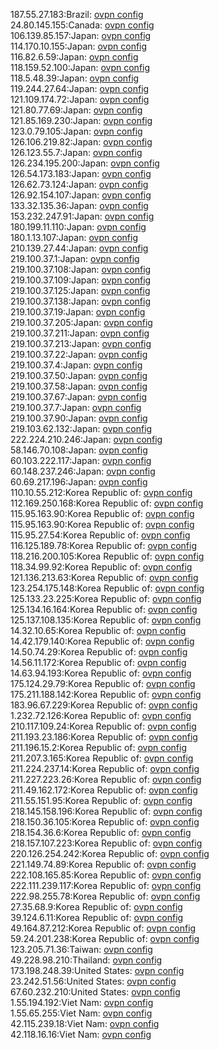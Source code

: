 187.55.27.183:Brazil: [ovpn config](vpn/187_55_27_183.ovpn)  
24.80.145.155:Canada: [ovpn config](vpn/24_80_145_155.ovpn)  
106.139.85.157:Japan: [ovpn config](vpn/106_139_85_157.ovpn)  
114.170.10.155:Japan: [ovpn config](vpn/114_170_10_155.ovpn)  
116.82.6.59:Japan: [ovpn config](vpn/116_82_6_59.ovpn)  
118.159.52.100:Japan: [ovpn config](vpn/118_159_52_100.ovpn)  
118.5.48.39:Japan: [ovpn config](vpn/118_5_48_39.ovpn)  
119.244.27.64:Japan: [ovpn config](vpn/119_244_27_64.ovpn)  
121.109.174.72:Japan: [ovpn config](vpn/121_109_174_72.ovpn)  
121.80.77.69:Japan: [ovpn config](vpn/121_80_77_69.ovpn)  
121.85.169.230:Japan: [ovpn config](vpn/121_85_169_230.ovpn)  
123.0.79.105:Japan: [ovpn config](vpn/123_0_79_105.ovpn)  
126.106.219.82:Japan: [ovpn config](vpn/126_106_219_82.ovpn)  
126.123.55.7:Japan: [ovpn config](vpn/126_123_55_7.ovpn)  
126.234.195.200:Japan: [ovpn config](vpn/126_234_195_200.ovpn)  
126.54.173.183:Japan: [ovpn config](vpn/126_54_173_183.ovpn)  
126.62.73.124:Japan: [ovpn config](vpn/126_62_73_124.ovpn)  
126.92.154.107:Japan: [ovpn config](vpn/126_92_154_107.ovpn)  
133.32.135.36:Japan: [ovpn config](vpn/133_32_135_36.ovpn)  
153.232.247.91:Japan: [ovpn config](vpn/153_232_247_91.ovpn)  
180.199.11.110:Japan: [ovpn config](vpn/180_199_11_110.ovpn)  
180.1.13.107:Japan: [ovpn config](vpn/180_1_13_107.ovpn)  
210.139.27.44:Japan: [ovpn config](vpn/210_139_27_44.ovpn)  
219.100.37.1:Japan: [ovpn config](vpn/219_100_37_1.ovpn)  
219.100.37.108:Japan: [ovpn config](vpn/219_100_37_108.ovpn)  
219.100.37.109:Japan: [ovpn config](vpn/219_100_37_109.ovpn)  
219.100.37.125:Japan: [ovpn config](vpn/219_100_37_125.ovpn)  
219.100.37.138:Japan: [ovpn config](vpn/219_100_37_138.ovpn)  
219.100.37.19:Japan: [ovpn config](vpn/219_100_37_19.ovpn)  
219.100.37.205:Japan: [ovpn config](vpn/219_100_37_205.ovpn)  
219.100.37.211:Japan: [ovpn config](vpn/219_100_37_211.ovpn)  
219.100.37.213:Japan: [ovpn config](vpn/219_100_37_213.ovpn)  
219.100.37.22:Japan: [ovpn config](vpn/219_100_37_22.ovpn)  
219.100.37.4:Japan: [ovpn config](vpn/219_100_37_4.ovpn)  
219.100.37.50:Japan: [ovpn config](vpn/219_100_37_50.ovpn)  
219.100.37.58:Japan: [ovpn config](vpn/219_100_37_58.ovpn)  
219.100.37.67:Japan: [ovpn config](vpn/219_100_37_67.ovpn)  
219.100.37.7:Japan: [ovpn config](vpn/219_100_37_7.ovpn)  
219.100.37.90:Japan: [ovpn config](vpn/219_100_37_90.ovpn)  
219.103.62.132:Japan: [ovpn config](vpn/219_103_62_132.ovpn)  
222.224.210.246:Japan: [ovpn config](vpn/222_224_210_246.ovpn)  
58.146.70.108:Japan: [ovpn config](vpn/58_146_70_108.ovpn)  
60.103.222.117:Japan: [ovpn config](vpn/60_103_222_117.ovpn)  
60.148.237.246:Japan: [ovpn config](vpn/60_148_237_246.ovpn)  
60.69.217.196:Japan: [ovpn config](vpn/60_69_217_196.ovpn)  
110.10.55.212:Korea Republic of: [ovpn config](vpn/110_10_55_212.ovpn)  
112.169.250.168:Korea Republic of: [ovpn config](vpn/112_169_250_168.ovpn)  
115.95.163.90:Korea Republic of: [ovpn config](vpn/115_95_163_90.ovpn)  
115.95.163.90:Korea Republic of: [ovpn config](vpn/115_95_163_90.ovpn)  
115.95.27.54:Korea Republic of: [ovpn config](vpn/115_95_27_54.ovpn)  
116.125.189.78:Korea Republic of: [ovpn config](vpn/116_125_189_78.ovpn)  
118.216.200.105:Korea Republic of: [ovpn config](vpn/118_216_200_105.ovpn)  
118.34.99.92:Korea Republic of: [ovpn config](vpn/118_34_99_92.ovpn)  
121.136.213.63:Korea Republic of: [ovpn config](vpn/121_136_213_63.ovpn)  
123.254.175.148:Korea Republic of: [ovpn config](vpn/123_254_175_148.ovpn)  
125.133.23.225:Korea Republic of: [ovpn config](vpn/125_133_23_225.ovpn)  
125.134.16.164:Korea Republic of: [ovpn config](vpn/125_134_16_164.ovpn)  
125.137.108.135:Korea Republic of: [ovpn config](vpn/125_137_108_135.ovpn)  
14.32.10.65:Korea Republic of: [ovpn config](vpn/14_32_10_65.ovpn)  
14.42.179.140:Korea Republic of: [ovpn config](vpn/14_42_179_140.ovpn)  
14.50.74.29:Korea Republic of: [ovpn config](vpn/14_50_74_29.ovpn)  
14.56.11.172:Korea Republic of: [ovpn config](vpn/14_56_11_172.ovpn)  
14.63.94.193:Korea Republic of: [ovpn config](vpn/14_63_94_193.ovpn)  
175.124.29.79:Korea Republic of: [ovpn config](vpn/175_124_29_79.ovpn)  
175.211.188.142:Korea Republic of: [ovpn config](vpn/175_211_188_142.ovpn)  
183.96.67.229:Korea Republic of: [ovpn config](vpn/183_96_67_229.ovpn)  
1.232.72.126:Korea Republic of: [ovpn config](vpn/1_232_72_126.ovpn)  
210.117.109.24:Korea Republic of: [ovpn config](vpn/210_117_109_24.ovpn)  
211.193.23.186:Korea Republic of: [ovpn config](vpn/211_193_23_186.ovpn)  
211.196.15.2:Korea Republic of: [ovpn config](vpn/211_196_15_2.ovpn)  
211.207.3.165:Korea Republic of: [ovpn config](vpn/211_207_3_165.ovpn)  
211.224.237.14:Korea Republic of: [ovpn config](vpn/211_224_237_14.ovpn)  
211.227.223.26:Korea Republic of: [ovpn config](vpn/211_227_223_26.ovpn)  
211.49.162.172:Korea Republic of: [ovpn config](vpn/211_49_162_172.ovpn)  
211.55.151.95:Korea Republic of: [ovpn config](vpn/211_55_151_95.ovpn)  
218.145.158.196:Korea Republic of: [ovpn config](vpn/218_145_158_196.ovpn)  
218.150.36.105:Korea Republic of: [ovpn config](vpn/218_150_36_105.ovpn)  
218.154.36.6:Korea Republic of: [ovpn config](vpn/218_154_36_6.ovpn)  
218.157.107.223:Korea Republic of: [ovpn config](vpn/218_157_107_223.ovpn)  
220.126.254.242:Korea Republic of: [ovpn config](vpn/220_126_254_242.ovpn)  
221.149.74.89:Korea Republic of: [ovpn config](vpn/221_149_74_89.ovpn)  
222.108.165.85:Korea Republic of: [ovpn config](vpn/222_108_165_85.ovpn)  
222.111.239.117:Korea Republic of: [ovpn config](vpn/222_111_239_117.ovpn)  
222.98.255.78:Korea Republic of: [ovpn config](vpn/222_98_255_78.ovpn)  
27.35.68.9:Korea Republic of: [ovpn config](vpn/27_35_68_9.ovpn)  
39.124.6.11:Korea Republic of: [ovpn config](vpn/39_124_6_11.ovpn)  
49.164.87.212:Korea Republic of: [ovpn config](vpn/49_164_87_212.ovpn)  
59.24.201.238:Korea Republic of: [ovpn config](vpn/59_24_201_238.ovpn)  
123.205.71.36:Taiwan: [ovpn config](vpn/123_205_71_36.ovpn)  
49.228.98.210:Thailand: [ovpn config](vpn/49_228_98_210.ovpn)  
173.198.248.39:United States: [ovpn config](vpn/173_198_248_39.ovpn)  
23.242.51.56:United States: [ovpn config](vpn/23_242_51_56.ovpn)  
67.60.232.210:United States: [ovpn config](vpn/67_60_232_210.ovpn)  
1.55.194.192:Viet Nam: [ovpn config](vpn/1_55_194_192.ovpn)  
1.55.65.255:Viet Nam: [ovpn config](vpn/1_55_65_255.ovpn)  
42.115.239.18:Viet Nam: [ovpn config](vpn/42_115_239_18.ovpn)  
42.118.16.16:Viet Nam: [ovpn config](vpn/42_118_16_16.ovpn)  
